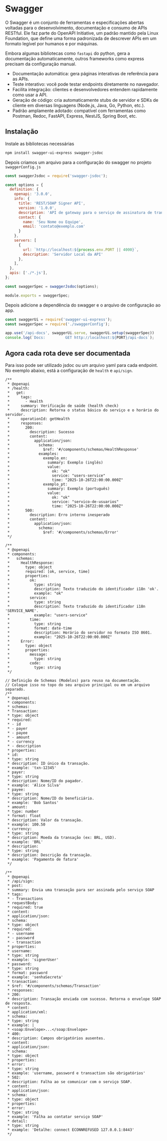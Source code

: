 # Swagger

O Swagger é um conjunto de ferramentas e especificações abertas voltadas para o desenvolvimento, documentação e consumo de APIs RESTful. Ele faz parte do OpenAPI Initiative, um padrão mantido pela Linux Foundation, que define uma forma padronizada de descrever APIs em um formato legível por humanos e por máquinas.

Embora algumas bibliotecas como `fastapi` do python, gera a documentação automaticamente, outros frameworks como express precisam da configuração manual.

- Documentação automática: gera páginas interativas de referência para as APIs.
- Teste interativo: você pode testar endpoints diretamente no navegador.
- Facilita integração: clientes e desenvolvedores entendem rapidamente como usar a API.
- Geração de código: cria automaticamente stubs de servidor e SDKs de cliente em diversas linguagens (Node.js, Java, Go, Python, etc.).
- Padrão amplamente adotado: compatível com ferramentas como Postman, Redoc, FastAPI, Express, NestJS, Spring Boot, etc.


## Instalação

Instale as bibliotecas necessárias

```bash
npm install swagger-ui-express swagger-jsdoc
```

Depois criamos um arquivo para a configuração do swagger no projeto `swaggerConfig.js`

```javascript
const swaggerJsdoc = require('swagger-jsdoc');

const options = {
  definition: {
    openapi: '3.0.0',
    info: {
      title: 'REST/SOAP Signer API',
      version: '1.0.0',
      description: 'API de gateway para o serviço de assinatura de transações SOAP. Documentação gerada a partir de comentários JSDoc.',
      contact: {
        name: 'Seu Nome ou Equipe',
        email: 'contato@exemplo.com'
      }
    },
    servers: [
      {
        url: `http://localhost:${process.env.PORT || 4000}`,
        description: 'Servidor Local da API'
      },
    ],
  },
  apis: ['./*.js'],
};

const swaggerSpec = swaggerJsdoc(options);

module.exports = swaggerSpec;
```

Depois adicione a dependência do swagger e o arquivo de configuração ao app.

```javascript
const swaggerUi = require('swagger-ui-express');
const swaggerSpec = require('./swaggerConfig');

app.use('/api-docs', swaggerUi.serve, swaggerUi.setup(swaggerSpec))
console.log(`Docs:         GET http://localhost:${PORT}/api-docs`);
```

## Agora cada rota deve ser documentada

Para isso pode ser utilizado jsdoc ou um arquivo yaml para cada endpoint. No exemplo abaixo, está a configuração de `health` e `api/sign`.

```
/**
 * @openapi
 * /health:
 *   get:
 *     tags:
 *       - Health
 *     summary: Verificação de saúde (health check)
 *     description: Retorna o status básico do serviço e o horário do servidor.
 *     operationId: getHealth
 *     responses:
 *       200:
 *         description: Sucesso
 *         content:
 *           application/json:
 *             schema:
 *               $ref: '#/components/schemas/HealthResponse'
 *             examples:
 *               exemplo_en:
 *                 summary: Exemplo (inglês)
 *                 value:
 *                   ok: "ok"
 *                   service: "users-service"
 *                   time: "2025-10-26T22:00:00.000Z"
 *               exemplo_pt:
 *                 summary: Exemplo (português)
 *                 value:
 *                   ok: "ok"
 *                   service: "servico-de-usuarios"
 *                   time: "2025-10-26T22:00:00.000Z"
 *       500:
 *         description: Erro interno inesperado
 *         content:
 *           application/json:
 *             schema:
 *               $ref: '#/components/schemas/Error'
 */

/**
 * @openapi
 * components:
 *   schemas:
 *     HealthResponse:
 *       type: object
 *       required: [ok, service, time]
 *       properties:
 *         ok:
 *           type: string
 *           description: Texto traduzido do identificador i18n 'ok'.
 *           example: "ok"
 *         service:
 *           type: string
 *           description: Texto traduzido do identificador i18n 'SERVICE_NAME'.
 *           example: "users-service"
 *         time:
 *           type: string
 *           format: date-time
 *           description: Horário do servidor no formato ISO 8601.
 *           example: "2025-10-26T22:00:00.000Z"
 *     Error:
 *       type: object
 *       properties:
 *         message:
 *           type: string
 *         code:
 *           type: string
 */
```

```
// Definição de Schemas (Modelos) para reuso na documentação.
// Coloque isso no topo do seu arquivo principal ou em um arquivo separado.
/**
 * @openapi
 * components:
 * schemas:
 * Transaction:
 * type: object
 * required:
 * - id
 * - payer
 * - payee
 * - amount
 * - currency
 * - description
 * properties:
 * id:
 * type: string
 * description: ID único da transação.
 * example: 'txn-12345'
 * payer:
 * type: string
 * description: Nome/ID do pagador.
 * example: 'Alice Silva'
 * payee:
 * type: string
 * description: Nome/ID do beneficiário.
 * example: 'Bob Santos'
 * amount:
 * type: number
 * format: float
 * description: Valor da transação.
 * example: 100.50
 * currency:
 * type: string
 * description: Moeda da transação (ex: BRL, USD).
 * example: 'BRL'
 * description:
 * type: string
 * description: Descrição da transação.
 * example: 'Pagamento de fatura'
 */

/**
 * @openapi
 * /api/sign:
 * post:
 * summary: Envia uma transação para ser assinada pelo serviço SOAP
 * tags:
 * - Transactions
 * requestBody:
 * required: true
 * content:
 * application/json:
 * schema:
 * type: object
 * required:
 * - username
 * - password
 * - transaction
 * properties:
 * username:
 * type: string
 * example: 'signerUser'
 * password:
 * type: string
 * format: password
 * example: 'senhaSecreta'
 * transaction:
 * $ref: '#/components/schemas/Transaction'
 * responses:
 * 200:
 * description: Transação enviada com sucesso. Retorna o envelope SOAP de resposta.
 * content:
 * application/xml:
 * schema:
 * type: string
 * example: |
 * <soap:Envelope>...</soap:Envelope>
 * 400:
 * description: Campos obrigatórios ausentes.
 * content:
 * application/json:
 * schema:
 * type: object
 * properties:
 * error:
 * type: string
 * example: 'username, password e transaction são obrigatórios'
 * 502:
 * description: Falha ao se comunicar com o serviço SOAP.
 * content:
 * application/json:
 * schema:
 * type: object
 * properties:
 * error:
 * type: string
 * example: 'Falha ao contatar serviço SOAP'
 * detail:
 * type: string
 * example: 'Detalhe: connect ECONNREFUSED 127.0.0.1:8443'
 */
```